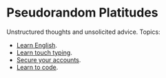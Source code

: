 # Pseudorandom Platitudes

Unstructured thoughts and unsolicited advice. Topics:
- [Learn English](./topics/english.md).
- [Learn touch typing](./topics/touch-typing.md).
- [Secure your accounts](./topics/infosec.md).
- [Learn to code](./topics/coding.md).
